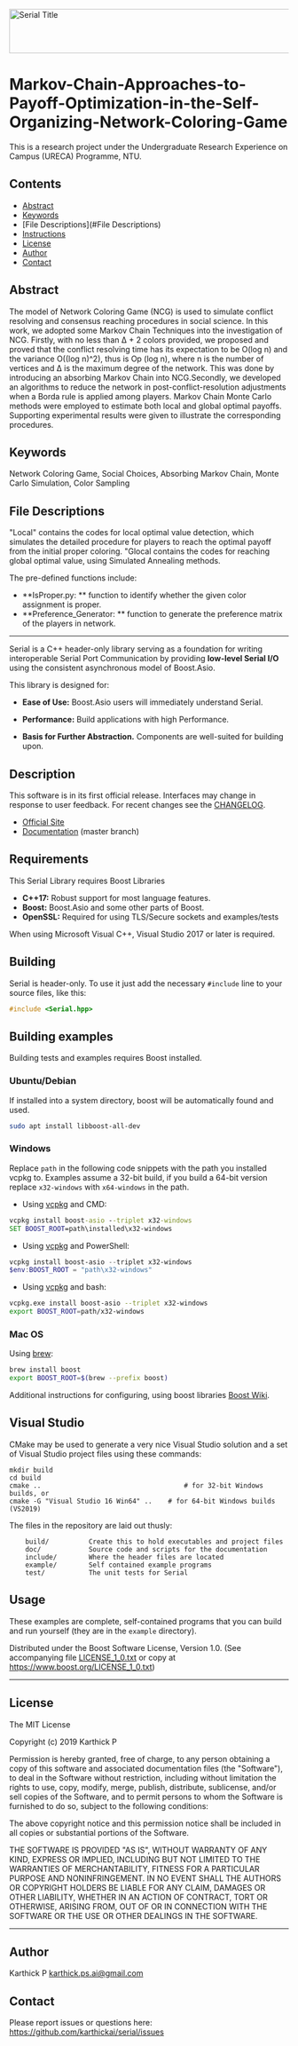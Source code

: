 <img width="880" height = "80" alt = "Serial Title"
    src="doc/images/readme.jpg">

#  Markov-Chain-Approaches-to-Payoff-Optimization-in-the-Self-Organizing-Network-Coloring-Game

This is a research project under the Undergraduate Research Experience on Campus (URECA) Programme, NTU.

## Contents

- [Abstract](#Abstract)
- [Keywords](#Keywords)
- [File Descriptions](#File Descriptions)
- [Instructions](Instructions)
- [License](#license)
- [Author](#author)
- [Contact](#contact)


## Abstract

The model of Network Coloring Game (NCG) is
used to simulate conflict resolving and consensus reaching
procedures in social science. In this work, we adopted some
Markov Chain Techniques into the investigation of NCG. Firstly,
with no less than ∆ + 2 colors provided, we proposed and
proved that the conflict resolving time has its expectation to
be O(log n) and the variance O((log n)^2), thus is Op (log n), where
n is the number of vertices and ∆ is the maximum degree
of the network. This was done by introducing an absorbing
Markov Chain into NCG.Secondly, we developed an algorithms
to reduce the network in post-conflict-resolution adjustments
when a Borda rule is applied among players. Markov Chain
Monte Carlo methods were employed to estimate both local and
global optimal payoffs. Supporting experimental results were
given to illustrate the corresponding procedures.

## Keywords
Network Coloring Game, Social Choices, Absorbing Markov Chain, Monte Carlo Simulation, Color Sampling

## File Descriptions

"Local" contains the codes for local optimal value detection, which simulates the detailed procedure for players to reach the optimal payoff from the initial proper coloring. "Glocal contains the codes for reaching global optimal value, using Simulated Annealing methods.

The pre-defined functions include:

* **IsProper.py: ** function to identify whether the given color assignment is proper.
* **Preference_Generator: ** function to generate the preference matrix of the players in network.
* **


Serial is a C++ header-only library serving as a foundation for writing
interoperable Serial Port Communication by providing **low-level Serial I/O** 
using the consistent asynchronous model of Boost.Asio.

This library is designed for:

* **Ease of Use:** Boost.Asio users will immediately understand Serial.

* **Performance:** Build applications with high Performance.

* **Basis for Further Abstraction.** Components are well-suited for building upon.


## Description

This software is in its first official release. Interfaces
may change in response to user feedback. For recent changes
see the [CHANGELOG](CHANGELOG.md).

* [Official Site](https://github.com/karthickai/serial)
* [Documentation](htt/) (master branch)


## Requirements

This Serial Library requires Boost Libraries

* **C++17:** Robust support for most language features.
* **Boost:** Boost.Asio and some other parts of Boost.
* **OpenSSL:** Required for using TLS/Secure sockets and examples/tests

When using Microsoft Visual C++, Visual Studio 2017 or later is required.

## Building

Serial is header-only. To use it just add the necessary `#include` line
to your source files, like this:
```C++
#include <Serial.hpp>
```

## Building examples
Building tests and examples requires Boost installed.

### Ubuntu/Debian
If installed into a system directory, boost will be automatically found and used.
```bash
sudo apt install libboost-all-dev
```
### Windows
Replace `path` in the following code snippets with the path you installed vcpkg
to. Examples assume a 32-bit build, if you build a 64-bit version replace
`x32-windows` with `x64-windows` in the path.
- Using [vcpkg](https://github.com/Microsoft/vcpkg) and CMD:
```bat
vcpkg install boost-asio --triplet x32-windows
SET BOOST_ROOT=path\installed\x32-windows
```

- Using [vcpkg](https://github.com/Microsoft/vcpkg) and PowerShell:
```powershell
vcpkg install boost-asio --triplet x32-windows
$env:BOOST_ROOT = "path\x32-windows"
```

- Using [vcpkg](https://github.com/Microsoft/vcpkg) and bash:
```bash
vcpkg.exe install boost-asio --triplet x32-windows
export BOOST_ROOT=path/x32-windows
```

### Mac OS
Using [brew](https://github.com/Homebrew/brew):
```bash
brew install boost
export BOOST_ROOT=$(brew --prefix boost)
```

Additional instructions for configuring, using boost libraries
[Boost Wiki](https://github.com/boostorg/boost/wiki/Getting-Started).

## Visual Studio

CMake may be used to generate a very nice Visual Studio solution and
a set of Visual Studio project files using these commands:

```
mkdir build
cd build
cmake ..                                    # for 32-bit Windows builds, or
cmake -G "Visual Studio 16 Win64" ..    # for 64-bit Windows builds (VS2019)
```

The files in the repository are laid out thusly:

```
    build/          Create this to hold executables and project files
    doc/            Source code and scripts for the documentation
    include/        Where the header files are located
    example/        Self contained example programs
    test/           The unit tests for Serial
```

## Usage

These examples are complete, self-contained programs that you can build
and run yourself (they are in the `example` directory).





Distributed under the Boost Software License, Version 1.0.
(See accompanying file [LICENSE_1_0.txt](LICENSE_1_0.txt) or copy at
https://www.boost.org/LICENSE_1_0.txt)


---
## License
The MIT License

Copyright (c) 2019 Karthick P

Permission is hereby granted, free of charge, to any person obtaining a copy of this software and associated documentation files (the "Software"), to deal in the Software without restriction, including without limitation the rights to use, copy, modify, merge, publish, distribute, sublicense, and/or sell copies of the Software, and to permit persons to whom the Software is furnished to do so, subject to the following conditions:

The above copyright notice and this permission notice shall be included in all copies or substantial portions of the Software.

THE SOFTWARE IS PROVIDED "AS IS", WITHOUT WARRANTY OF ANY KIND, EXPRESS OR IMPLIED, INCLUDING BUT NOT LIMITED TO THE WARRANTIES OF MERCHANTABILITY, FITNESS FOR A PARTICULAR PURPOSE AND NONINFRINGEMENT. IN NO EVENT SHALL THE AUTHORS OR COPYRIGHT HOLDERS BE LIABLE FOR ANY CLAIM, DAMAGES OR OTHER LIABILITY, WHETHER IN AN ACTION OF CONTRACT, TORT OR OTHERWISE, ARISING FROM, OUT OF OR IN CONNECTION WITH THE SOFTWARE OR THE USE OR OTHER DEALINGS IN THE SOFTWARE.

---

## Author

Karthick P <karthick.ps.ai@gmail.com>

## Contact
Please report issues or questions here:
https://github.com/karthickai/serial/issues

